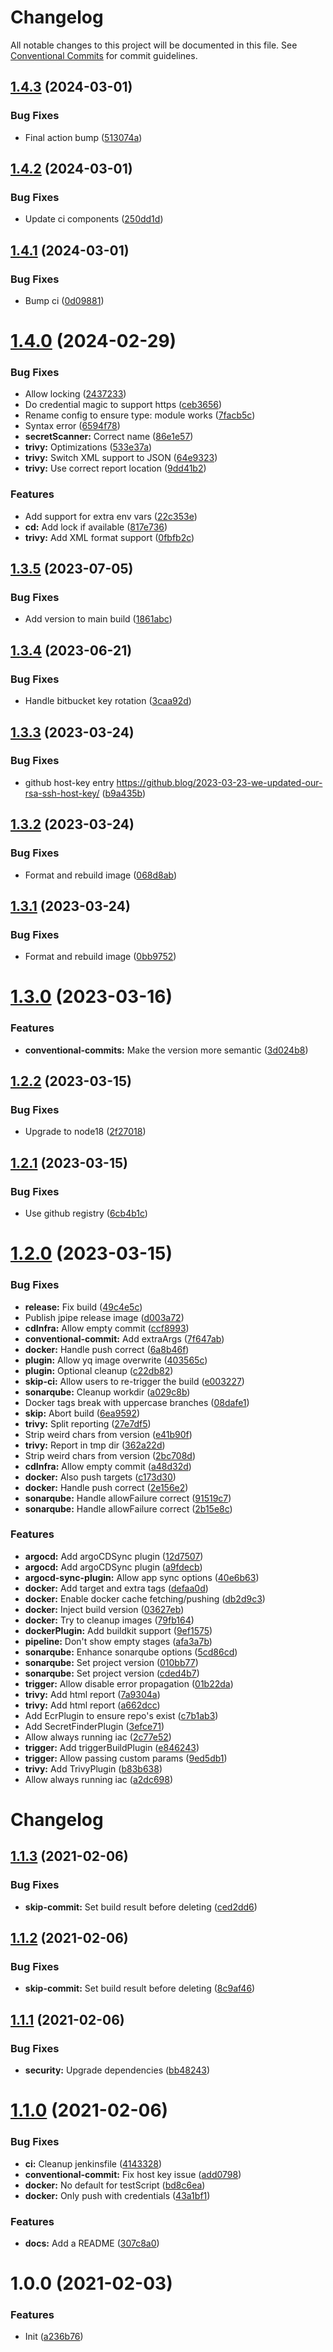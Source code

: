 # Changelog

All notable changes to this project will be documented in this file. See
[Conventional Commits](https://conventionalcommits.org) for commit guidelines.

## [1.4.3](https://github.com/stenic/jpipe/compare/v1.4.2...v1.4.3) (2024-03-01)


### Bug Fixes

* Final action bump ([513074a](https://github.com/stenic/jpipe/commit/513074a9e46fe1dff9521811d6b955fced05dc43))

## [1.4.2](https://github.com/stenic/jpipe/compare/v1.4.1...v1.4.2) (2024-03-01)


### Bug Fixes

* Update ci components ([250dd1d](https://github.com/stenic/jpipe/commit/250dd1da5fc4413675ba0eb8c14cadd17aa4b061))

## [1.4.1](https://github.com/stenic/jpipe/compare/v1.4.0...v1.4.1) (2024-03-01)


### Bug Fixes

* Bump ci ([0d09881](https://github.com/stenic/jpipe/commit/0d098815ba5df3346c1b6f335a4a82c9a84bf779))

# [1.4.0](https://github.com/stenic/jpipe/compare/v1.3.5...v1.4.0) (2024-02-29)


### Bug Fixes

* Allow locking ([2437233](https://github.com/stenic/jpipe/commit/24372331b00ae8d820d95596a70c626d816a8329))
* Do credential magic to support https ([ceb3656](https://github.com/stenic/jpipe/commit/ceb3656613ba94f3cb953fa464d0007a297435bb))
* Rename config to ensure type: module works ([7facb5c](https://github.com/stenic/jpipe/commit/7facb5cc1ec68a1cf00bb76ab8a6d9abb950469f))
* Syntax error ([6594f78](https://github.com/stenic/jpipe/commit/6594f789e600ef4f69ed35d687801e91cb1c3931))
* **secretScanner:** Correct name ([86e1e57](https://github.com/stenic/jpipe/commit/86e1e57e4e4643198459cac9a4f4c8fee7dd319e))
* **trivy:** Optimizations ([533e37a](https://github.com/stenic/jpipe/commit/533e37a7f872198a2cae9ccb7c48b84e5d3d6af2))
* **trivy:** Switch XML support to JSON ([64e9323](https://github.com/stenic/jpipe/commit/64e9323d33d63f8de3e3bbe10a82a3d09228be66))
* **trivy:** Use correct report location ([9dd41b2](https://github.com/stenic/jpipe/commit/9dd41b21197d23f16d1d7fc680804b1eda0ba7f7))


### Features

* Add support for extra env vars ([22c353e](https://github.com/stenic/jpipe/commit/22c353ea13f60d30766927f6f7bbbb88de10f951))
* **cd:** Add lock if available ([817e736](https://github.com/stenic/jpipe/commit/817e7360c95714510f5aab8040887fa9f219b535))
* **trivy:** Add XML format support ([0fbfb2c](https://github.com/stenic/jpipe/commit/0fbfb2cb154ade88113baf1109d906900325d263))

## [1.3.5](https://github.com/stenic/jpipe/compare/v1.3.4...v1.3.5) (2023-07-05)


### Bug Fixes

* Add version to main build ([1861abc](https://github.com/stenic/jpipe/commit/1861abc9462d17099a56e54ef91de0472c734708))

## [1.3.4](https://github.com/stenic/jpipe/compare/v1.3.3...v1.3.4) (2023-06-21)


### Bug Fixes

* Handle bitbucket key rotation ([3caa92d](https://github.com/stenic/jpipe/commit/3caa92df6822a3066f672e6e050f6eea3d748219))

## [1.3.3](https://github.com/stenic/jpipe/compare/v1.3.2...v1.3.3) (2023-03-24)


### Bug Fixes

* github host-key entry https://github.blog/2023-03-23-we-updated-our-rsa-ssh-host-key/ ([b9a435b](https://github.com/stenic/jpipe/commit/b9a435bcdb4e42fe15f6d0f025e0b9bdf014536b))

## [1.3.2](https://github.com/stenic/jpipe/compare/v1.3.1...v1.3.2) (2023-03-24)


### Bug Fixes

* Format and rebuild image ([068d8ab](https://github.com/stenic/jpipe/commit/068d8ab0b96172ad87a0c0ac781270a43ec21c03))

## [1.3.1](https://github.com/stenic/jpipe/compare/v1.3.0...v1.3.1) (2023-03-24)


### Bug Fixes

* Format and rebuild image ([0bb9752](https://github.com/stenic/jpipe/commit/0bb9752a4ef14556b3fd87526ac7ffea702739ba))

# [1.3.0](https://github.com/stenic/jpipe/compare/v1.2.2...v1.3.0) (2023-03-16)


### Features

* **conventional-commits:** Make the version more semantic ([3d024b8](https://github.com/stenic/jpipe/commit/3d024b86ce1a62d4cf338b8eb08bd825fda890dc))

## [1.2.2](https://github.com/stenic/jpipe/compare/v1.2.1...v1.2.2) (2023-03-15)


### Bug Fixes

* Upgrade to node18 ([2f27018](https://github.com/stenic/jpipe/commit/2f27018873e4ecd408a94c3126df986b850caecb))

## [1.2.1](https://github.com/stenic/jpipe/compare/v1.2.0...v1.2.1) (2023-03-15)


### Bug Fixes

* Use github registry ([6cb4b1c](https://github.com/stenic/jpipe/commit/6cb4b1c4630b205f19725c3b832e885849dd344d))

# [1.2.0](https://github.com/stenic/jpipe/compare/v1.1.3...v1.2.0) (2023-03-15)


### Bug Fixes

* **release:** Fix build ([49c4e5c](https://github.com/stenic/jpipe/commit/49c4e5cc8f5402cfea9205ae7c818bc78575794f))
* Publish jpipe release image ([d003a72](https://github.com/stenic/jpipe/commit/d003a7291540e7430a3702eec39fb724111bde80))
* **cdInfra:** Allow empty commit ([ccf8993](https://github.com/stenic/jpipe/commit/ccf89932360ddf5eb7f7844cd541e869e1e3e292))
* **conventional-commit:** Add extraArgs ([7f647ab](https://github.com/stenic/jpipe/commit/7f647ab1f64dd66c87274f93021ae4ebe7038d5c))
* **docker:** Handle push correct ([6a8b46f](https://github.com/stenic/jpipe/commit/6a8b46fbf88feb802d18137db0de611770c92dcc))
* **plugin:** Allow yq image overwrite ([403565c](https://github.com/stenic/jpipe/commit/403565ca19523f66fad895ee56322dc58bd76f7d))
* **plugin:** Optional cleanup ([c22db82](https://github.com/stenic/jpipe/commit/c22db82bb4024e1eafa48d8f850bdadbd7d84a4c))
* **skip-ci:** Allow users to re-trigger the build ([e003227](https://github.com/stenic/jpipe/commit/e00322795389bd31925eb3fddc5a74b719b5d616))
* **sonarqube:** Cleanup workdir ([a029c8b](https://github.com/stenic/jpipe/commit/a029c8b333bb2d4e11a1f962e1ed283efeebbb1f))
* Docker tags break with uppercase branches ([08dafe1](https://github.com/stenic/jpipe/commit/08dafe1b6ffe04e46c3e0d9ecd3d1778a69faf2d))
* **skip:** Abort build ([6ea9592](https://github.com/stenic/jpipe/commit/6ea9592eb6d0f9ca3c4abd4f5dbb73f54fcdd4d5))
* **trivy:** Split reporting ([27e7df5](https://github.com/stenic/jpipe/commit/27e7df50403316b9b309b673ca30ff3be2719b9d))
* Strip weird chars from version ([e41b90f](https://github.com/stenic/jpipe/commit/e41b90f13bd74a56235f4116b4934ade2fb570eb))
* **trivy:** Report in tmp dir ([362a22d](https://github.com/stenic/jpipe/commit/362a22d33e4cc4985a367d94b3fc1f8bba986d23))
* Strip weird chars from version ([2bc708d](https://github.com/stenic/jpipe/commit/2bc708d2069e3a008b6c0137d86536a441d8cce7))
* **cdInfra:** Allow empty commit ([a48d32d](https://github.com/stenic/jpipe/commit/a48d32d58aa4d41a3ee4f75f62e40ef61e61d5ef))
* **docker:** Also push targets ([c173d30](https://github.com/stenic/jpipe/commit/c173d30678dc506a73da169c67f23845d22a1a3f))
* **docker:** Handle push correct ([2e156e2](https://github.com/stenic/jpipe/commit/2e156e2a8dcbfd3a3d3bd2ff7f31c5a09995eb3b))
* **sonarqube:** Handle allowFailure correct ([91519c7](https://github.com/stenic/jpipe/commit/91519c778b904be16684e6be1ebd59e490bf5835))
* **sonarqube:** Handle allowFailure correct ([2b15e8c](https://github.com/stenic/jpipe/commit/2b15e8cd5875204aac05a0f3cf0c30238dcd74f4))


### Features

* **argocd:** Add argoCDSync plugin ([12d7507](https://github.com/stenic/jpipe/commit/12d750702674d01ab2f86783487e342b80536845))
* **argocd:** Add argoCDSync plugin ([a9fdecb](https://github.com/stenic/jpipe/commit/a9fdecbb036b67d991a4da3c1714cdbad895681a))
* **argocd-sync-plugin:** Allow app sync options ([40e6b63](https://github.com/stenic/jpipe/commit/40e6b631513418c9565119412c0e623d285f79c8))
* **docker:** Add target and extra tags ([defaa0d](https://github.com/stenic/jpipe/commit/defaa0d7412f19ed708908f8dbf986c93d14bc02))
* **docker:** Enable docker cache fetching/pushing ([db2d9c3](https://github.com/stenic/jpipe/commit/db2d9c3387fd26c0b655946c6f1b1f749a734cbc))
* **docker:** Inject build version ([03627eb](https://github.com/stenic/jpipe/commit/03627eb2f66bbf2125247ea74919be9a9d9157fc))
* **docker:** Try to cleanup images ([79fb164](https://github.com/stenic/jpipe/commit/79fb164909ffba78fcf35dca7f16c864ea484c3f))
* **dockerPlugin:** Add buildkit support ([9ef1575](https://github.com/stenic/jpipe/commit/9ef1575bbd71625f3cc9b306f442628fe136afb9))
* **pipeline:** Don't show empty stages ([afa3a7b](https://github.com/stenic/jpipe/commit/afa3a7b0318cf98df6d4fcb7cdfa3e56adb62c68))
* **sonarqube:** Enhance sonarqube options ([5cd86cd](https://github.com/stenic/jpipe/commit/5cd86cdc905124d9f514a23a9cc72392b61c881a))
* **sonarqube:** Set project version ([010bb77](https://github.com/stenic/jpipe/commit/010bb7764efca09e2b87c555c6f3765e3ccee70a))
* **sonarqube:** Set project version ([cded4b7](https://github.com/stenic/jpipe/commit/cded4b7556532df90b9e92b89fb73b39dd6ee14c))
* **trigger:** Allow disable error propagation ([01b22da](https://github.com/stenic/jpipe/commit/01b22dac27b0682f23b607bcf985f86b98608a17))
* **trivy:** Add html report ([7a9304a](https://github.com/stenic/jpipe/commit/7a9304aee6f05e1021a9fd94a30acf005d8896f8))
* **trivy:** Add html report ([a662dcc](https://github.com/stenic/jpipe/commit/a662dccae807149cb3de83834d18abafcd7f33d5))
* Add EcrPlugin to ensure repo's exist ([c7b1ab3](https://github.com/stenic/jpipe/commit/c7b1ab32de159fd1366885a2233b5174fddb7d4f))
* Add SecretFinderPlugin ([3efce71](https://github.com/stenic/jpipe/commit/3efce715ebb45acdac04a857130a9623952c654b))
* Allow always running iac ([2c77e52](https://github.com/stenic/jpipe/commit/2c77e524a75bd515df834303bd955a84a455088f))
* **trigger:** Add triggerBuildPlugin ([e846243](https://github.com/stenic/jpipe/commit/e84624398faa80582dc7309f15ef1cf8fdbbf0e4))
* **trigger:** Allow passing custom params ([9ed5db1](https://github.com/stenic/jpipe/commit/9ed5db11c4d96ebe4f13889ac81bc27407d9a97c))
* **trivy:** Add TrivyPlugin ([b83b638](https://github.com/stenic/jpipe/commit/b83b638e8730924c02ade9425607fe252fce54bd))
* Allow always running iac ([a2dc698](https://github.com/stenic/jpipe/commit/a2dc698144b7ec10a68f8bbdca38604f3d7487a2))

# Changelog

## [1.1.3](https://github.com/stenic/jpipe/compare/v1.1.2...v1.1.3) (2021-02-06)


### Bug Fixes

* **skip-commit:** Set build result before deleting ([ced2dd6](https://github.com/stenic/jpipe/commit/ced2dd62fe07e45b138b966ccc3f41e8bea17215))

## [1.1.2](https://github.com/stenic/jpipe/compare/v1.1.1...v1.1.2) (2021-02-06)


### Bug Fixes

* **skip-commit:** Set build result before deleting ([8c9af46](https://github.com/stenic/jpipe/commit/8c9af46ec5cd18c740b5352e514774d3db694853))

## [1.1.1](https://github.com/stenic/jpipe/compare/v1.1.0...v1.1.1) (2021-02-06)


### Bug Fixes

* **security:** Upgrade dependencies ([bb48243](https://github.com/stenic/jpipe/commit/bb4824317288fe19c5965fd1e69949d1f47104b9))

# [1.1.0](https://github.com/stenic/jpipe/compare/v1.0.0...v1.1.0) (2021-02-06)


### Bug Fixes

* **ci:** Cleanup jenkinsfile ([4143328](https://github.com/stenic/jpipe/commit/414332847e892558f4a729c87f6e222e897ea849))
* **conventional-commit:** Fix host key issue ([add0798](https://github.com/stenic/jpipe/commit/add0798731e7162e563e726db9a26bc6229e7552))
* **docker:** No default for testScript ([bd8c6ea](https://github.com/stenic/jpipe/commit/bd8c6ea87d088940fb4509827cca8da73086105b))
* **docker:** Only push with credentials ([43a1bf1](https://github.com/stenic/jpipe/commit/43a1bf172b08628e0b4138e0be7c0cdd6e94cd56))


### Features

* **docs:** Add a README ([307c8a0](https://github.com/stenic/jpipe/commit/307c8a06d55bef577898e75c83d36ed4ee9733ac))

# 1.0.0 (2021-02-03)


### Features

* Init ([a236b76](https://github.com/stenic/jpipe/commit/a236b765f411f411f9a9edc6bc2be65d2c09e6dd))
